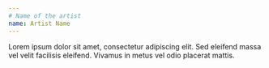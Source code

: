 ```yaml
---
# Name of the artist
name: Artist Name
---
```


Lorem ipsum dolor sit amet, consectetur adipiscing elit. Sed eleifend massa vel velit facilisis eleifend. Vivamus in metus vel odio placerat mattis.